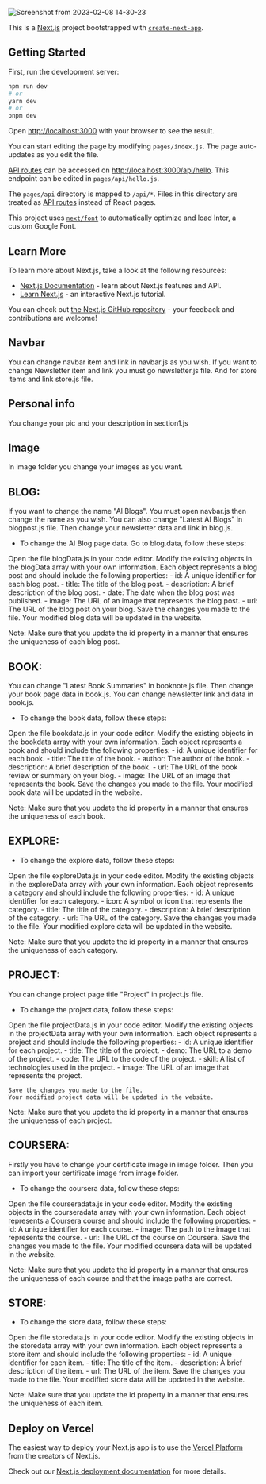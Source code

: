 ![Screenshot from 2023-02-08 14-30-23](https://user-images.githubusercontent.com/108230404/217478928-92d8dce5-8bc9-4d65-ae18-45063ecda31b.png)


This is a [Next.js](https://nextjs.org/) project bootstrapped with [`create-next-app`](https://github.com/vercel/next.js/tree/canary/packages/create-next-app).

## Getting Started

First, run the development server:

```bash
npm run dev
# or
yarn dev
# or
pnpm dev
```

Open [http://localhost:3000](http://localhost:3000) with your browser to see the result.

You can start editing the page by modifying `pages/index.js`. The page auto-updates as you edit the file.

[API routes](https://nextjs.org/docs/api-routes/introduction) can be accessed on [http://localhost:3000/api/hello](http://localhost:3000/api/hello). This endpoint can be edited in `pages/api/hello.js`.

The `pages/api` directory is mapped to `/api/*`. Files in this directory are treated as [API routes](https://nextjs.org/docs/api-routes/introduction) instead of React pages.

This project uses [`next/font`](https://nextjs.org/docs/basic-features/font-optimization) to automatically optimize and load Inter, a custom Google Font.

## Learn More

To learn more about Next.js, take a look at the following resources:

- [Next.js Documentation](https://nextjs.org/docs) - learn about Next.js features and API.
- [Learn Next.js](https://nextjs.org/learn) - an interactive Next.js tutorial.

You can check out [the Next.js GitHub repository](https://github.com/vercel/next.js/) - your feedback and contributions are welcome!



## Navbar 
You can change navbar item and link in navbar.js as you wish. If you want to change Newsletter item and link you must go newsletter.js file. And for store items and link store.js file.  


## Personal info
You change your pic and your description in section1.js


## Image
In image folder you change your images as you want. 


## BLOG:
If you want to change the name "Al Blogs". You must open navbar.js then change the name as you wish. You can also change "Latest AI Blogs" in blogpost.js file. Then change your newsletter data and link in blog.js.

- To change the AI Blog page data. Go to blog.data, follow these steps:

Open the file blogData.js in your code editor.
Modify the existing objects in the blogData array with your own information. Each object represents a blog post and should include the following properties:
        - id: A unique identifier for each blog post.
        - title: The title of the blog post.
        - description: A brief description of the blog post.
        - date: The date when the blog post was published.
        - image: The URL of an image that represents the blog post.
        - url: The URL of the blog post on your blog.
    Save the changes you made to the file.
    Your modified blog data will be updated in the website.

Note: Make sure that you update the id property in a manner that ensures the uniqueness of each blog post.


## BOOK:
You can change "Latest Book Summaries" in booknote.js file. Then change your book page data in book.js. You can change newsletter link and data in book.js.

- To change the book data, follow these steps:

 Open the file bookdata.js in your code editor.
 Modify the existing objects in the bookdata array with your own information. Each object represents a book and should include the following properties:
        - id: A unique identifier for each book.
        - title: The title of the book.
        - author: The author of the book.
        - description: A brief description of the book.
        - url: The URL of the book review or summary on your blog.
        - image: The URL of an image that represents the book.
    Save the changes you made to the file.
    Your modified book data will be updated in the website.

Note: Make sure that you update the id property in a manner that ensures the uniqueness of each book.


## EXPLORE:
- To change the explore data, follow these steps:

Open the file exploreData.js in your code editor.
Modify the existing objects in the exploreData array with your own information. Each object represents a category and should include the following properties:
    - id: A unique identifier for each category.
    - icon: A symbol or icon that represents the category.
    - title: The title of the category.
    - description: A brief description of the category.
    - url: The URL of the category.
    Save the changes you made to the file.
    Your modified explore data will be updated in the website.

Note: Make sure that you update the id property in a manner that ensures the uniqueness of each category.


## PROJECT:
You can change project page title "Project" in project.js file.

- To change the project data, follow these steps:

Open the file projectData.js in your code editor.
Modify the existing objects in the projectData array with your own information. Each object represents a project and should include the following properties:
    - id: A unique identifier for each project.
    - title: The title of the project.
    - demo: The URL to a demo of the project.
    - code: The URL to the code of the project.
    - skill: A list of technologies used in the project.
    - image: The URL of an image that represents the project.

    Save the changes you made to the file.
    Your modified project data will be updated in the website.

Note: Make sure that you update the id property in a manner that ensures the uniqueness of each project.


## COURSERA:
Firstly you have to change your certificate image in image folder. Then you can import your certificate image from image folder.

- To change the coursera data, follow these steps:

Open the file courseradata.js in your code editor.
Modify the existing objects in the courseradata array with your own information. Each object represents a Coursera course and should include the following properties:
        - id: A unique identifier for each course.
        - image: The path to the image that represents the course.
        - url: The URL of the course on Coursera.
    Save the changes you made to the file.
    Your modified coursera data will be updated in the website.

Note: Make sure that you update the id property in a manner that ensures the uniqueness of each course and that the image paths are correct.


## STORE:
- To change the store data, follow these steps:

Open the file storedata.js in your code editor.
Modify the existing objects in the storedata array with your own information. Each object represents a store item and should include the following properties:
        - id: A unique identifier for each item.
        - title: The title of the item.
        - description: A brief description of the item.
        - url: The URL of the item.
    Save the changes you made to the file.
    Your modified store data will be updated in the website.

Note: Make sure that you update the id property in a manner that ensures the uniqueness of each item.



## Deploy on Vercel

The easiest way to deploy your Next.js app is to use the [Vercel Platform](https://vercel.com/new?utm_medium=default-template&filter=next.js&utm_source=create-next-app&utm_campaign=create-next-app-readme) from the creators of Next.js.

Check out our [Next.js deployment documentation](https://nextjs.org/docs/deployment) for more details.
